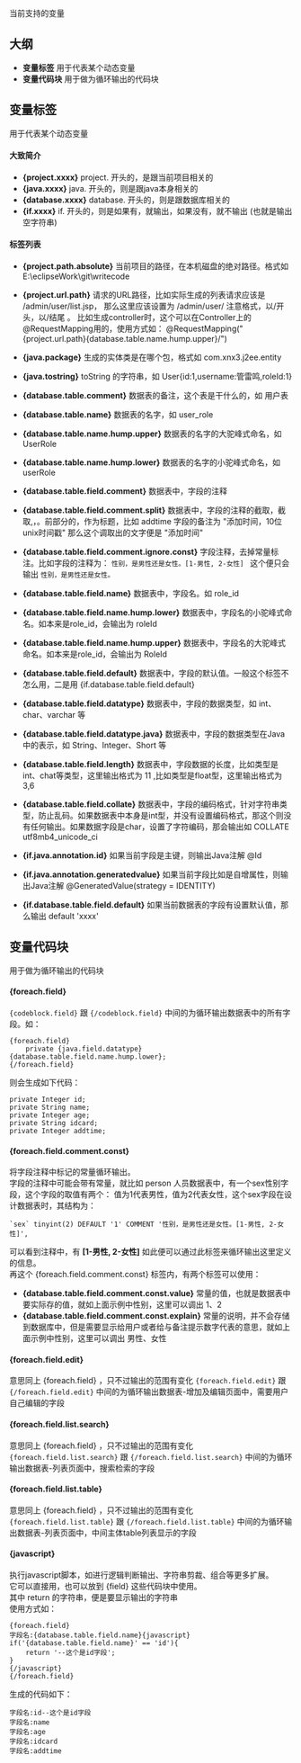 当前支持的变量

## 大纲
* **变量标签** 用于代表某个动态变量
* **变量代码块** 用于做为循环输出的代码块

## 变量标签
用于代表某个动态变量
#### 大致简介
* **{project.xxxx}** project. 开头的，是跟当前项目相关的
* **{java.xxxx}** java. 开头的，则是跟java本身相关的
* **{database.xxxx}** database. 开头的，则是跟数据库相关的
* **{if.xxxx}** if. 开头的，则是如果有，就输出，如果没有，就不输出 (也就是输出空字符串) 

#### 标签列表
* **{project.path.absolute}** 当前项目的路径，在本机磁盘的绝对路径。格式如 E:\eclipseWork\git\writecode
* **{project.url.path}** 请求的URL路径，比如实际生成的列表请求应该是 /admin/user/list.jsp， 那么这里应该设置为 /admin/user/ 注意格式，以/开头，以/结尾 。 比如生成controller时，这个可以在Controller上的@RequestMapping用的，使用方式如： @RequestMapping("{project.url.path}{database.table.name.hump.upper}/")
  
* **{java.package}** 生成的实体类是在哪个包，格式如 com.xnx3.j2ee.entity  
* **{java.tostring}** toString 的字符串，如 User{id:1,username:管雷鸣,roleId:1}
  
* **{database.table.comment}** 数据表的备注，这个表是干什么的，如 用户表  
* **{database.table.name}** 数据表的名字，如 user_role
* **{database.table.name.hump.upper}** 数据表的名字的大驼峰式命名，如 UserRole 
* **{database.table.name.hump.lower}** 数据表的名字的小驼峰式命名，如 userRole
  
* **{database.table.field.comment}** 数据表中，字段的注释
* **{database.table.field.comment.split}** 数据表中，字段的注释的截取，截取,，。前部分的，作为标题，比如 addtime 字段的备注为 "添加时间，10位unix时间戳"  那么这个调取出的文字便是 "添加时间" 
* **{database.table.field.comment.ignore.const}** 字段注释，去掉常量标注。比如字段的注释为： ````性别，是男性还是女性。[1-男性, 2-女性] ```` 这个便只会输出 ````性别，是男性还是女性。````
* **{database.table.field.name}** 数据表中，字段名。如 role_id
* **{database.table.field.name.hump.lower}** 数据表中，字段名的小驼峰式命名。如本来是role_id，会输出为 roleId
* **{database.table.field.name.hump.upper}** 数据表中，字段名的大驼峰式命名。如本来是role_id，会输出为 RoleId
* **{database.table.field.default}** 数据表中，字段的默认值。一般这个标签不怎么用，二是用 {if.database.table.field.default}
* **{database.table.field.datatype}** 数据表中，字段的数据类型，如 int、char、varchar 等
* **{database.table.field.datatype.java}** 数据表中，字段的数据类型在Java中的表示，如 String、Integer、Short 等
* **{database.table.field.length}** 数据表中，字段数据的长度，比如类型是int、chat等类型，这里输出格式为 11 ,比如类型是float型，这里输出格式为 3,6
* **{database.table.field.collate}** 数据表中，字段的编码格式，针对字符串类型，防止乱码。如果数据表中本身是int型，并没有设置编码格式，那这个则没有任何输出。如果数据字段是char，设置了字符编码，那会输出如 COLLATE utf8mb4_unicode_ci
* **{if.java.annotation.id}** 如果当前字段是主键，则输出Java注解 @Id
* **{if.java.annotation.generatedvalue}** 如果当前字段比如是自增属性，则输出Java注解 @GeneratedValue(strategy = IDENTITY)
* **{if.database.table.field.default}** 如果当前数据表的字段有设置默认值，那么输出 default 'xxxx'

## 变量代码块
用于做为循环输出的代码块
#### {foreach.field}

````{codeblock.field}```` 跟 ````{/codeblock.field}```` 中间的为循环输出数据表中的所有字段。如： 

````
{foreach.field}
	private {java.field.datatype} {database.table.field.name.hump.lower};
{/foreach.field}
````

则会生成如下代码： 

````
private Integer id;
private String name;
private Integer age;
private String idcard;
private Integer addtime;
````

#### {foreach.field.comment.const}
将字段注释中标记的常量循环输出。  
字段的注释中可能会带有常量，就比如 person 人员数据表中，有一个sex性别字段，这个字段的取值有两个： 值为1代表男性，值为2代表女性，这个sex字段在设计数据表时，其结构为：  

````
`sex` tinyint(2) DEFAULT '1' COMMENT '性别，是男性还是女性。[1-男性, 2-女性]',
`````

可以看到注释中，有 **[1-男性, 2-女性]** 如此便可以通过此标签来循环输出这里定义的信息。  
再这个 {foreach.field.comment.const} 标签内，有两个标签可以使用：  
* **{database.table.field.comment.const.value}** 常量的值，也就是数据表中要实际存的值，就如上面示例中性别，这里可以调出 1、2
* **{database.table.field.comment.const.explain}** 常量的说明，并不会存储到数据库中，但是需要显示给用户或者给与备注提示数字代表的意思，就如上面示例中性别，这里可以调出 男性、女性


#### {foreach.field.edit}
意思同上 {foreach.field} ，只不过输出的范围有变化
````{foreach.field.edit}```` 跟 ````{/foreach.field.edit}```` 中间的为循环输出数据表-增加及编辑页面中，需要用户自己编辑的字段

#### {foreach.field.list.search}
意思同上 {foreach.field} ，只不过输出的范围有变化
````{foreach.field.list.search}```` 跟 ````{/foreach.field.list.search}```` 中间的为循环输出数据表-列表页面中，搜索检索的字段

#### {foreach.field.list.table}
意思同上 {foreach.field} ，只不过输出的范围有变化
````{foreach.field.list.table}```` 跟 ````{/foreach.field.list.table}```` 中间的为循环输出数据表-列表页面中，中间主体table列表显示的字段

#### {javascript}
执行javascript脚本，如进行逻辑判断输出、字符串剪裁、组合等更多扩展。  
它可以直接用，也可以放到 {field} 这些代码块中使用。  
其中 return 的字符串，便是要显示输出的字符串  
使用方式如：  

````
{foreach.field}
字段名:{database.table.field.name}{javascript}
if('{database.table.field.name}' == 'id'){
	return '--这个是id字段';
}
{/javascript}
{/foreach.field}
````

生成的代码如下：  

````
字段名:id--这个是id字段
字段名:name
字段名:age
字段名:idcard
字段名:addtime
````
